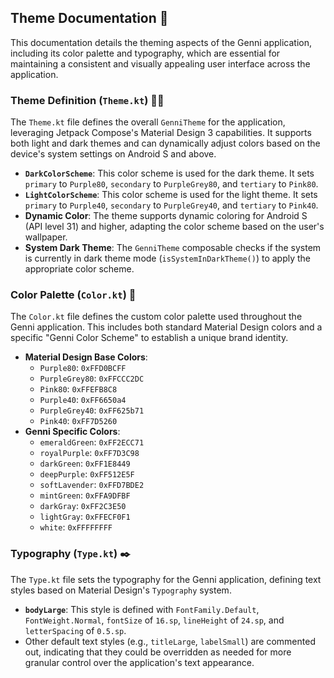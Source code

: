 ## Theme Documentation 🎨

This documentation details the theming aspects of the Genni application, including its color palette and typography, which are essential for maintaining a consistent and visually appealing user interface across the application.

### Theme Definition (`Theme.kt`) 🌙💡

The `Theme.kt` file defines the overall `GenniTheme` for the application, leveraging Jetpack Compose's Material Design 3 capabilities. It supports both light and dark themes and can dynamically adjust colors based on the device's system settings on Android S and above.

* **`DarkColorScheme`**: This color scheme is used for the dark theme. It sets `primary` to `Purple80`, `secondary` to `PurpleGrey80`, and `tertiary` to `Pink80`.
* **`LightColorScheme`**: This color scheme is used for the light theme. It sets `primary` to `Purple40`, `secondary` to `PurpleGrey40`, and `tertiary` to `Pink40`.
* **Dynamic Color**: The theme supports dynamic coloring for Android S (API level 31) and higher, adapting the color scheme based on the user's wallpaper.
* **System Dark Theme**: The `GenniTheme` composable checks if the system is currently in dark theme mode (`isSystemInDarkTheme()`) to apply the appropriate color scheme.

### Color Palette (`Color.kt`) 🌈

The `Color.kt` file defines the custom color palette used throughout the Genni application. This includes both standard Material Design colors and a specific "Genni Color Scheme" to establish a unique brand identity.

* **Material Design Base Colors**:
    * `Purple80`: `0xFFD0BCFF`
    * `PurpleGrey80`: `0xFFCCC2DC`
    * `Pink80`: `0xFFEFB8C8`
    * `Purple40`: `0xFF6650a4`
    * `PurpleGrey40`: `0xFF625b71`
    * `Pink40`: `0xFF7D5260`
* **Genni Specific Colors**:
    * `emeraldGreen`: `0xFF2ECC71`
    * `royalPurple`: `0xFF7D3C98`
    * `darkGreen`: `0xFF1E8449`
    * `deepPurple`: `0xFF512E5F`
    * `softLavender`: `0xFFD7BDE2`
    * `mintGreen`: `0xFFA9DFBF`
    * `darkGray`: `0xFF2C3E50`
    * `lightGray`: `0xFFECF0F1`
    * `white`: `0xFFFFFFFF`

### Typography (`Type.kt`) ✒️

The `Type.kt` file sets the typography for the Genni application, defining text styles based on Material Design's `Typography` system.

* **`bodyLarge`**: This style is defined with `FontFamily.Default`, `FontWeight.Normal`, `fontSize` of `16.sp`, `lineHeight` of `24.sp`, and `letterSpacing` of `0.5.sp`.
* Other default text styles (e.g., `titleLarge`, `labelSmall`) are commented out, indicating that they could be overridden as needed for more granular control over the application's text appearance.
